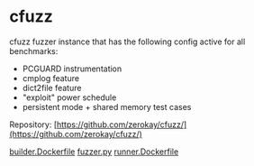 # cfuzz

cfuzz fuzzer instance that has the following config active for all benchmarks:
  - PCGUARD instrumentation 
  - cmplog feature
  - dict2file feature
  - "exploit" power schedule
  - persistent mode + shared memory test cases

Repository: [https://github.com/zerokay/cfuzz/](https://github.com/zerokay/cfuzz/)

[builder.Dockerfile](builder.Dockerfile)
[fuzzer.py](fuzzer.py)
[runner.Dockerfile](runner.Dockerfile)
